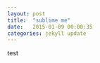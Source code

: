 ```yaml
---
layout: post
title:  "sublime me"
date:   2015-01-09 00:00:35
categories: jekyll update
---
```

test
